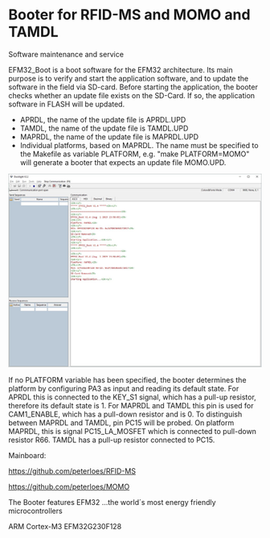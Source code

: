 ﻿# Booter for RFID-MS and MOMO and TAMDL
Software maintenance and service

EFM32_Boot is a boot software for the EFM32 architecture. Its main
purpose is to verify and start the application software, and to update the software in the field via SD-card. Before starting the application,
the booter checks whether an update file exists on the SD-Card. If so, the
application software in FLASH will be updated.

- APRDL, the name of the update file is APRDL.UPD
- TAMDL, the name of the update file is TAMDL.UPD
- MAPRDL, the name of the update file is MAPRDL.UPD
- Individual platforms, based on MAPRDL. 
  The name must be specified to the Makefile as variable PLATFORM,
  e.g. "make PLATFORM=MOMO" will generate a booter that expects
  an update file MOMO.UPD.
  
![My image](https://github.com/peterloes/Booter_RFID-MS_MOMO_TAMDL/blob/master/Getting_Started_Tutorial/1_Starting_Application.jpg)

If no PLATFORM variable has been specified, the booter determines the
platform by configuring PA3 as input and reading its default state.  For
APRDL this is connected to the KEY_S1 signal, which has a pull-up resistor,
therefore its default state is 1.  For MAPRDL and TAMDL this pin is used for
CAM1_ENABLE, which has a pull-down resistor and is 0.
To distinguish between MAPRDL and TAMDL, pin PC15 will be probed.
On platform MAPRDL, this is signal PC15_LA_MOSFET which is connected to
pull-down resistor R66.  TAMDL has a pull-up resistor connected to PC15.

Mainboard:

https://github.com/peterloes/RFID-MS

https://github.com/peterloes/MOMO


The Booter features EFM32 ...the world´s most energy friendly microcontrollers

ARM Cortex-M3 EFM32G230F128

